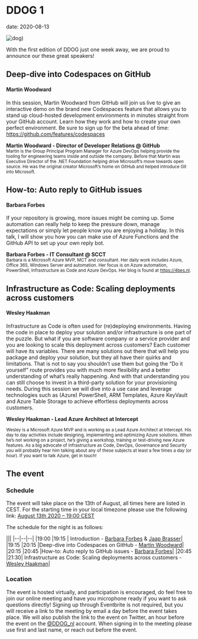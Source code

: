 
# DDOG 1

date: 2020-08-13

![dog](https://ddog.nl/img/DDOG1b.png))

With the first edition of DDOG just one week away, we are proud to announce our these great speakers!

## Deep-dive into Codespaces on GitHub

#### Martin Woodward

In this session, Martin Woodward from GitHub will join us live to give an interactive demo on the brand new Codespaces feature that allows you to stand up cloud-hosted development environments in minutes straight from your GitHub account. Learn how they work and how to create your own perfect environment. Be sure to sign up for the beta ahead of time: <https://github.com/features/codespaces>

**Martin Woodward - Director of Developer Relations @ GitHub**  
<sub>
Martin is the Group Principal Program Manager for Azure DevOps helping provide the tooling for engineering teams inside and outside the company. Before that Martin was Executive Director of the .NET Foundation helping drive Microsoft’s move towards open source. He was the original creator Microsoft’s home on GitHub and helped introduce Git into Microsoft.
</sub>

## How-to: Auto reply to GitHub issues

#### Barbara Forbes

If your repository is growing, more issues might be coming up. Some automation can really help to keep the pressure down, manage expectations or simply let people know you are enjoying a holiday. In this talk, I will show you how you can make use of Azure Functions and the GitHub API to set up your own reply bot.

**Barbara Forbes - IT Consultant @ SCCT**  
<sub>
Barbara is a Microsoft Azure MVP, MCT and consultant. Her daily work includes Azure, Office 365, Windows Server and automation. Her focus is on Azure automation, PowerShell, Infrastructure as Code and Azure DevOps. Her blog is found at <https://4bes.nl>.
</sub>

## Infrastructure as Code: Scaling deployments across customers

#### Wesley Haakman

Infrastructure as Code is often used for (re)deploying environments. Having the code in place to deploy your solution and/or infrastructure is one part of the puzzle. But what if you are software company or a service provider and you are looking to scale this deployment across customers? Each customer will have its variables. There are many solutions out there that will help you package and deploy your solution, but they all have their quirks and limitations. That is not to say you shouldn’t use them but going the “Do it yourself” route provides you with much more flexibility and a better understanding of what’s really happening. And with that understanding you can still choose to invest in a third-party solution for your provisioning needs.
During this session we will dive into a use case and leverage technologies such as (Azure) PowerShell, ARM Templates, Azure KeyVault and Azure Table Storage to achieve effortless deployments across customers.

**Wesley Haakman - Lead Azure Architect at Intercept**  

<sub>
Wesley is a Microsoft Azure MVP and is working as a Lead Azure Architect at Intercept. His day to day activities include designing, implementing and optimizing Azure solutions. When he’s not working on a project, he’s giving a workshop, training or test-driving new Azure features. As a big advocate of Infrastructure as Code, DevOps, Governance and Security you will probably hear him talking about any of these subjects at least a few times a day (or hour). If you want to talk Azure, get in touch!
</sub>

## The event

### Schedule

The event will take place on the 13th of August, all times here are listed in CEST. For the starting time in your local timezone please use the following link: [August 13th 2020 – 19:00 CEST](https://everytimezone.com/s/331cf48c)

The schedule for the night is as follows:

|||
|--|--|--|
|19:00 |19:15 |  Introduction - [Barbara Forbes](https://twitter.com/Ba4bes) & [Jaap Brasser](https://twitter.com/Jaap_Brasser)|
|19:15 |20:15 |Deep-dive into Codespaces on GitHub - [Martin Woodward](https://twitter.com/martinwoodward)|
|20:15 |20:45 |How-to: Auto reply to GitHub issues - [Barbara Forbes](https://twitter.com/Ba4bes)|
|20:45 |21:30| Infrastructure as Code: Scaling deployments across customers - [Wesley Haakman](https://twitter.com/whaakman)|

### Location

The event is hosted virtually, and participation is encouraged, do feel free to join our online meeting and have you microphone ready if you want to ask questions directly! Signing up through Eventbrite is not required, but you will receive a link to the meeting by email a day before the event takes place. We will also publish the link to the event on Twitter, an hour before the event on the [@DDOG_nl](https://twitter.com/ddog_nl) account. When signing in to the meeting please use first and last name, or reach out before the event.
